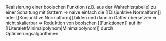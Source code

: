Realisierung einer boolschen Funktion (z.B. aus der Wahrehitstabelle) zu einer Schaltung mit Gattern
⇒ naive einfach die [[Disjunktive Normalform]] oder [[Konjunktive Normalform]] bilden und dann in Gatter übersetzen ⇒ nicht skalierbar
⇒ Reduktion von boolschen [[Funktionen]] auf ihr [[Literale#Minimalpolynom|Minimalpolynom]] durch Optimierungsalgorithmen
